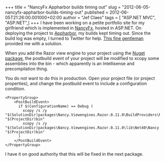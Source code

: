 +++
title = "NancyFx Appharbor builds timing out"
slug = "2012-06-05-nancyfx-appharbor-builds-timing-out"
published = 2012-06-05T21:26:00.001000+02:00
author = "Jef Claes"
tags = [ "ASP.NET MVC", "ASP.NET",]
+++
I have been working on a petite portfolio site for my girlfriend which
is implemented in [NancyFx](http://nancyfx.org/), hosted in ASP.NET. On
deploying the project to [Appharbor](https://appharbor.com/), my builds
kept timing out. Since the build log was empty, I turned to Twitter for
help. [This fine gentleman](http://twitter.com/csainty) provided me with
a solution.  
  
When you add the Razor view engine to your project using the [Nuget
package](http://nuget.org/packages/Nancy.Viewengines.Razor), the
postbuild event of your project will be modified to xcopy some
assemblies into the bin - which apparently is an Intellisense and
precompilation thing.  
  
You do not want to do this in production. Open your project file (or
project properties), and change the postbuild event to include a
configuration condition.  

    <PropertyGroup>
        <PostBuildEvent>
          if $(ConfigurationName) == Debug (
            xcopy /s /y "$(SolutionDir)packages\Nancy.Viewengines.Razor.0.11.0\BuildProviders\Nancy.ViewEngines.Razor.BuildProviders.dll" "$(ProjectDir)bin"
            xcopy /s /y "$(SolutionDir)packages\Nancy.Viewengines.Razor.0.11.0\lib\Net40\Nancy.ViewEngines.Razor.dll" "$(ProjectDir)bin"
          )
        </PostBuildEvent>
    </PropertyGroup>

I have it on good authority that this will be fixed in the next package.
